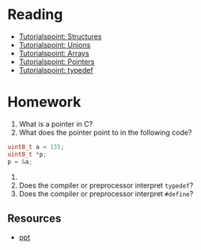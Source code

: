 # Reading

- [Tutorialspoint: Structures](https://www.tutorialspoint.com/cprogramming/c_structures.htm)
- [Tutorialspoint: Unions](https://www.tutorialspoint.com/cprogramming/c_unions.htm)
- [Tutorialspoint: Arrays](https://www.tutorialspoint.com/cprogramming/c_arrays.htm)
- [Tutorialspoint: Pointers](https://www.tutorialspoint.com/cprogramming/c_pointers.htm)
- [Tutorialspoint: typedef](https://www.tutorialspoint.com/cprogramming/c_typedef.htm)

# Homework

1. What is a pointer in C?
1. What does the pointer point to in the following code?
  ```C
  uint8_t a = 135;
  uint8_t *p;
  p = &a;
  ```
  1.
1. Does the compiler or preprocessor interpret `typedef`?
1. Does the compiler or preprocessor interpret `#define`?

## Resources

- [ppt](Lsn22-23.pptx)

